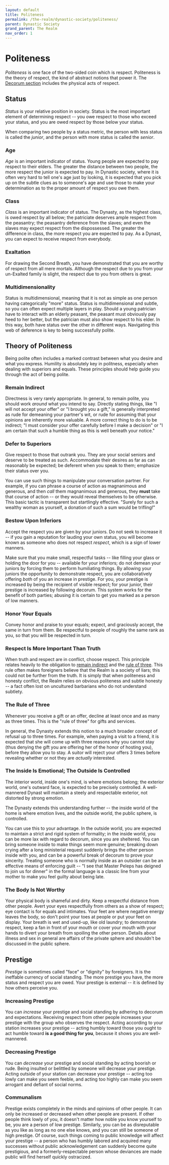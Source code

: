 ```yaml
---
layout: default
title: Politeness
permalink: /the-realm/dynastic-society/politeness/
parent: Dynastic Society
grand_parent: The Realm
nav_order: 1
---
```


# Politeness

_Politeness_ is one face of the two-sided coin which is respect. Politeness is
the theory of respect, the kind of abstract notions that power it. The
[Decorum section](/venture/the-realm/dynastic-society/decorum/) includes the
physical acts of respect.

## Status

_Status_ is your relative position in society. Status is the most important
element of determining respect -- you owe respect to those who exceed your
status, and you are owed respect by those below your status.

When comparing two people by a status metric, the person with less status is
called the _junior_, and the person with more status is called the _senior_.

### Age

_Age_ is an important indicator of status. Young people are expected to pay
respect to their elders. The greater the distance between two people, the more
respect the junior is expected to pay. In Dynastic society, where it is often
very hard to tell one's age just by looking, it is expected that you pick up on
the subtle clues as to someone's age and use those to make your determination as
to the proper amount of respect you owe them.

### Class

_Class_ is an important indicator of status. The Dynasty, as the highest class,
is owed respect by all below; the patriciate deserves ample respect from the
peasantry; the peasantry deference from the slaves; and even the slaves may
expect respect from the dispossessed. The greater the difference in class, the
more respect you are expected to pay. As a Dynast, you can expect to receive
respect from everybody.

### Exaltation

For drawing the Second Breath, you have demonstrated that you are worthy of
respect from all mere mortals. Although the respect due to you from your
un-Exalted family is slight, the respect due to you from others is great.

### Multidimensionality

Status is multidimensional, meaning that it is not as simple as one person
having categorically "more" status. Status is multidimensional and subtle, so
you can often expect multiple layers in play. Should a young patrician have to
interact with an elderly peasant, the peasant must obviously pay heed to her
better, but the patrician must also show respect to his elder. In this way,
both have status over the other in different ways. Navigating this web of
deference is key to being successfully polite.

## Theory of Politeness

Being polite often includes a marked contrast between what you desire and what
you express. Humility is absolutely key in politness, especially when dealing
with superiors and equals. These principles should help guide you through the
act of being polite.

### Remain Indirect

Directness is very rarely appropriate. In general, to remain polite, you should
work _around_ what you intend to say. Directly stating things, like "I will not
accept your offer" or "I brought you a gift," is generally interpreted as rude
for demeaning your partner's wit, or rude for assuming that your opinions are
inherently more valuable. A more correct thing to do is to be indirect; "I must
consider your offer carefully before I make a decision" or "I am certain that
such a humble thing as this is well beneath your notice."

### Defer to Superiors

Give respect to those that outrank you. They are your social seniors and deserve
to be treated as such. Accommodate their desires as far as can reasonably be
expected; be deferent when you speak to them; emphasize their status over you.

You can use such things to manipulate your conversation partner. For example, if
you can phrase a course of action as magnanimous and generous, and then _call_
them magnanimous and generous, they **must** take that course of action -- or
they would reveal themselves to be otherwise. This basic tactic is transparent
but startlingly effective. "Surely for such a wealthy woman as yourself, a
donation of such a sum would be trifling!"

### Bestow Upon Inferiors

Accept the respect you are given by your juniors. Do not seek to increase it
-- if you gain a reputation for lauding your own status, you will become known
as someone who does not respect _respect_, which is a sign of lower manners.

Make sure that you make small, respectful tasks -- like filling your glass or
holding the door for you -- available for your inferiors; do not demean your
juniors by forcing them to perform humiliating things. By allowing your juniors
the opportunity to demonstrate respect, you are collaboratively offering _both_
of you an increase in prestige. For you, your prestige is increased by being the
recipient of visible respect; for your junior, their prestige is increased by
following decorum. This system works for the benefit of both parties; abusing it
is certain to get you marked as a person of low manners.

### Honor Your Equals

Convey honor and praise to your equals; expect, and graciously accept, the same
in turn from them. Be respectful to people of roughly the same rank as you, so
that you will be respected in turn.

### Respect Is More Important Than Truth

When truth and respect are in conflict, choose respect. This principle relates
heavily to the obligation to [remain indirect](#remain-indirect) and the
[rule of three](#the-rule-of-three). This rule often makes foreigners believe
that the Realm is a society of liars; this could not be further from the truth.
It is simply that when politeness and honesty conflict, the Realm relies on
obvious politeness and subtle honesty -- a fact often lost on uncultured
barbarians who do not understand subtlety.

### The Rule of Three

Whenever you receive a gift or an offer, decline at least once and as many as
three times. This is the "rule of three" for gifts and services.

In general, the Dynasty extends this notion to a much broader concept of refusal
up to three times. For example, when paying a visit to a friend, it is expected
that she will come up with three reasons why you cannot stay (thus denying the
gift you are offering her of the honor of hosting you), before they allow you to
stay. A suitor will reject your offers 3 times before revealing whether or not
they are _actually_ interested.

### The Inside Is Emotional; The Outside Is Controlled

The interior world, inside one's mind, is where emotions belong; the exterior
world, one's outward face, is expected to be precisely controlled. A
well-mannered Dynast will maintain a steely and respectable exterior, not
distorted by strong emotion.

The Dynasty extends this understanding further -- the inside world of the home
is where emotion lives, and the outside world, the public sphere, is controlled.

You can use this to your advantage. In the outside world, you are expected to
maintain a strict and rigid system of formality; in the inside world, you can be
more lax with regard to decorum, since you are sheltered. You can bring someone
inside to make things seem more genuine; breaking down crying after a long
ministerial request suddenly brings the other person inside with you, and can be
a powerful break of decorum to prove your sincerity. Treating someone who is
normally inside as an outsider can be an effective means of enforcing guilt --
"I see that Master Peleps has deigned to join us for dinner" in the formal
language is a classic line from your mother to make you feel guilty about being
late.

### The Body Is Not Worthy

Your physical body is shameful and dirty. Keep a respectful distance from other
people. Avert your eyes respectfully from others as a show of respect; eye
contact is for equals and intimates. Your feet are where negative energy leaves
the body, so don't point your toes at people or put your feet on display. Your
breath is wet and used-up, like old laundry; to demonstrate respect, keep a fan
in front of your mouth or cover your mouth with your hands to divert your breath
from spoiling the other person. Details about illness and sex in general are
affairs of the private sphere and shouldn't be discussed in the public sphere.

## Prestige

_Prestige_ is sometimes called "face" or "dignity" by foreigners. It is the
ineffable currency of social standing. The more prestige you have, the more
status and respect you are owed. Your prestige is external -- it is defined by
how others perceive you.

### Increasing Prestige

You can _increase_ your prestige and social standing by adhering to decorum and
expectations. Receiving respect from other people increases your prestige with
the group who observes the respect. Acting according to your station increases
your prestige -- acting humbly toward those you ought to act humble toward
**is a good thing for you**, because it shows you are well-mannered.

### Decreasing Prestige

You can _decrease_ your prestige and social standing by acting boorish or rude.
Being insulted or belittled by someone will decrease your prestige. Acting
outside of your station can decrease your prestige -- acting too lowly can make
you seem feeble, and acting too highly can make you seem arrogant and defiant of
social norms.

### Communalism

Prestige exists completely in the minds and opinions of other people. It can
only be increased or decreased when other people are present. If other people
think lowly of you, it doesn't matter how noble you know yourself to be, you are
a person of low prestige. Similarly, you can be as disreputable as you like as
long as no one else knows, and you can still be someone of high prestige. Of
course, such things coming to public knowledge will affect your prestige -- a
person who has humbly labored and acquired many successes without public
acknowledgement can suddenly become quite prestigious, and a
formerly-respectable person whose deviances are made public will find herself
quickly ostracized.
